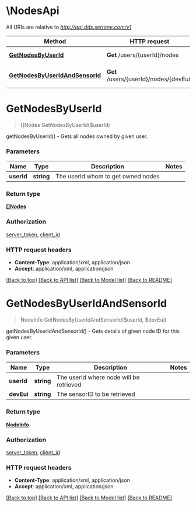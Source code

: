 # \NodesApi

All URIs are relative to *http://api.dds.sertone.com/v1*

Method | HTTP request | Description
------------- | ------------- | -------------
[**GetNodesByUserId**](NodesApi.md#GetNodesByUserId) | **Get** /users/{userId}/nodes | getNodesByUserId() - Gets all nodes owned by given user.
[**GetNodesByUserIdAndSensorId**](NodesApi.md#GetNodesByUserIdAndSensorId) | **Get** /users/{userId}/nodes/{devEui} | getNodesByUserIdAndSensorId() - Gets details of given node ID for this given user.


# **GetNodesByUserId**
> []Nodes GetNodesByUserId($userId)

getNodesByUserId() - Gets all nodes owned by given user.




### Parameters

Name | Type | Description  | Notes
------------- | ------------- | ------------- | -------------
 **userId** | **string**| The userId whom to get owned nodes | 

### Return type

[**[]Nodes**](Nodes.md)

### Authorization

[server_token](../README.md#server_token), [client_id](../README.md#client_id)

### HTTP request headers

 - **Content-Type**: application/xml, application/json
 - **Accept**: application/xml, application/json

[[Back to top]](#) [[Back to API list]](../README.md#documentation-for-api-endpoints) [[Back to Model list]](../README.md#documentation-for-models) [[Back to README]](../README.md)

# **GetNodesByUserIdAndSensorId**
> NodeInfo GetNodesByUserIdAndSensorId($userId, $devEui)

getNodesByUserIdAndSensorId() - Gets details of given node ID for this given user.




### Parameters

Name | Type | Description  | Notes
------------- | ------------- | ------------- | -------------
 **userId** | **string**| The userId where node will be retrieved | 
 **devEui** | **string**| The sensorID to be retrieved | 

### Return type

[**NodeInfo**](NodeInfo.md)

### Authorization

[server_token](../README.md#server_token), [client_id](../README.md#client_id)

### HTTP request headers

 - **Content-Type**: application/xml, application/json
 - **Accept**: application/xml, application/json

[[Back to top]](#) [[Back to API list]](../README.md#documentation-for-api-endpoints) [[Back to Model list]](../README.md#documentation-for-models) [[Back to README]](../README.md)

